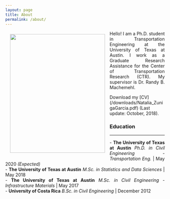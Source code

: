 ```yaml
---
layout: page
title: About
permalink: /about/
---
```


<img src="{{ site.baseurl }}/assets/img/nat.jpg" ALIGN="left" style="margin:10px 15px ; width:300px; height:375px;"/>
<p align="justify">
Hello! I am a Ph.D. student in Transportation Engineering at the University of Texas at Austin. I work as a Graduate Research Assistance for the Center of Transportation Research (CTR). My supervisor is Dr. Randy B. Machemehl. </p>
Download my [CV](/downloads/Natalia_ZunigaGarcia.pdf) (Last update: October, 2018).

### Education
___
<p align="justify">
- <b>The University of Texas at Austin</b> <i>Ph.D. in Civil Engineering - Transportation Eng.</i> | May 2020 <i>(Expected)</i>
<br>
- <b>The University of Texas at Austin</b> <i>M.Sc. in Statistics and Data Sciences</i> | May 2018 
<br>
- <b>The University of Texas at Austin</b> <i>M.Sc. in Civil Engineering - Infrastructure Materials</i> | May 2017
<br>
- <b>University of Costa Rica</b> <i>B.Sc. in Civil Engineering</i> | December 2012
</p>


